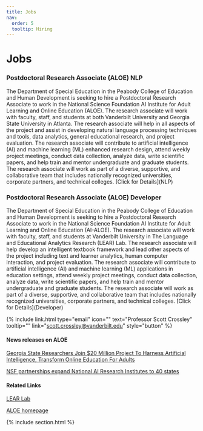 ```yaml
---
title: Jobs
nav:
  order: 5
  tooltip: Hiring
---
```


# <i class="fas fa-envelope"></i>Jobs


<h3>Postdoctoral Research Associate (ALOE) NLP</h3>
The Department of Special Education in the Peabody College of Education and Human Development is seeking to hire a Postdoctoral Research Associate to work in the National Science Foundation AI Institute for Adult Learning and Online Education (ALOE). The research associate will work with faculty, staff, and students at both Vanderbilt University and Georgia State University in Atlanta. The research associate will help in all aspects of the project and assist in developing natural language processing techniques and tools, data analytics, general educational research, and project evaluation. The research associate will contribute to artificial intelligence (AI) and machine learning (ML) enhanced research design, attend weekly project meetings, conduct data collection, analyze data, write scientific papers, and help train and mentor undergraduate and graduate students. The research associate will work as part of a diverse, supportive, and collaborative team that includes nationally recognized universities, corporate partners, and technical colleges. [Click for Details](NLP)



<h3>Postdoctoral Research Associate (ALOE) Developer</h3>
The Department of Special Education in the Peabody College of Education and Human Development is seeking to hire a Postdoctoral Research Associate to work in the National Science Foundation AI Institute for Adult Learning and Online Education (AI-ALOE). The research associate will work with faculty, staff, and students at Vanderbilt University in The Language and Educational Analytics Research (LEAR) Lab. The research associate will help develop an intelligent textbook framework and lead other aspects of the project including text and learner analytics, human computer interaction, and project evaluation. The research associate will contribute to artificial intelligence (AI) and machine learning (ML) applications in education settings, attend weekly project meetings, conduct data collection, analyze data, write scientific papers, and help train and mentor undergraduate and graduate students. The research associate will work as part of a diverse, supportive, and collaborative team that includes nationally recognized universities, corporate partners, and technical colleges. [Click for Details](Developer)


{%
  include link.html
  type="email"
  icon=""
  text="Professor Scott Crossley"
  tooltip=""
  link="scott.crossley@vanderbilt.edu"
  style="button"
%}

<h4>News releases on ALOE</h4>

[Georgia State Researchers Join $20 Million Project To Harness Artificial Intelligence, Transform Online Education For Adults](https://news.gsu.edu/2021/07/29/georgia-state-researchers-join-20-million-project-to-harness-artificial-intelligence-transform-online-education-for-adults/)

[NSF partnerships expand National AI Research Institutes to 40 states](https://www.nsf.gov/news/news_summ.jsp?cntn_id=303176)

<h4>Related Links</h4>

[LEAR Lab](https://learlab.org/)

[ALOE homepage](https://aialoe.org/)




{% include section.html %}

